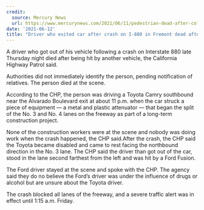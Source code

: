 ```yaml
---
credit:
  source: Mercury News
  url: https://www.mercurynews.com/2021/06/11/pedestrian-dead-after-collision-on-i-880-in-fremont/
date: '2021-06-12'
title: "Driver who exited car after crash on I-880 in Fremont dead after being hit by another one"
---
```

A driver who got out of his vehicle following a crash on Interstate 880 late Thursday night died after being hit by another vehicle, the California Highway Patrol said.

Authorities did not immediately identify the person, pending notification of relatives. The person died at the scene.

According to the CHP, the person was driving a Toyota Camry southbound near the Alvarado Boulevard exit at about 11 p.m. when the car struck a piece of equipment — a metal and plastic attenuator — that began the split of the No. 3 and No. 4 lanes on the freeway as part of a long-term construction project.

None of the construction workers were at the scene and nobody was doing work when the crash happened, the CHP said.After the crash, the CHP said the Toyota became disabled and came to rest facing the northbound direction in the No. 3 lane. The CHP said the driver than got out of the car, stood in the lane second farthest from the left and was hit by a Ford Fusion.

The Ford driver stayed at the scene and spoke with the CHP. The agency said they do no believe the Ford’s driver was under the influence of drugs or alcohol but are unsure about the Toyota driver.

The crash blocked all lanes of the freeway, and a severe traffic alert was in effect until 1:15 a.m. Friday.
